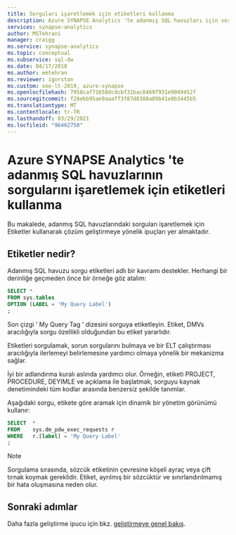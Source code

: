 ```yaml
---
title: Sorguları işaretlemek için etiketleri kullanma
description: Azure SYNAPSE Analytics 'te adanmış SQL havuzları için sorguları işaretlemek üzere etiketleri kullanma ipuçları.
services: synapse-analytics
author: MSTehrani
manager: craigg
ms.service: synapse-analytics
ms.topic: conceptual
ms.subservice: sql-dw
ms.date: 04/17/2018
ms.author: emtehran
ms.reviewer: igorstan
ms.custom: seo-lt-2019, azure-synapse
ms.openlocfilehash: 7958caf71658dcdcbf31bac84697931e9049452f
ms.sourcegitcommit: f28ebb95ae9aaaff3f87d8388a09b41e0b3445b5
ms.translationtype: MT
ms.contentlocale: tr-TR
ms.lasthandoff: 03/29/2021
ms.locfileid: "96462750"
---
```

# <a name="using-labels-to-instrument-queries-for-dedicated-sql-pools-in-azure-synapse-analytics"></a>Azure SYNAPSE Analytics 'te adanmış SQL havuzlarının sorgularını işaretlemek için etiketleri kullanma

Bu makalede, adanmış SQL havuzlarındaki sorguları işaretlemek için Etiketler kullanarak çözüm geliştirmeye yönelik ipuçları yer almaktadır.

## <a name="what-are-labels"></a>Etiketler nedir?

Adanmış SQL havuzu sorgu etiketleri adlı bir kavramı destekler. Herhangi bir derinliğe geçmeden önce bir örneğe göz atalım:

```sql
SELECT *
FROM sys.tables
OPTION (LABEL = 'My Query Label')
;
```

Son çizgi ' My Query Tag ' dizesini sorguya etiketleyin. Etiket, DMVs aracılığıyla sorgu özellikli olduğundan bu etiket yararlıdır.

Etiketleri sorgulamak, sorun sorgularını bulmaya ve bir ELT çalıştırması aracılığıyla ilerlemeyi belirlemesine yardımcı olmaya yönelik bir mekanizma sağlar.

İyi bir adlandırma kuralı aslında yardımcı olur. Örneğin, etiketi PROJECT, PROCEDURE, DEYIMLE ve açıklama ile başlatmak, sorguyu kaynak denetimindeki tüm kodlar arasında benzersiz şekilde tanımlar.

Aşağıdaki sorgu, etikete göre aramak için dinamik bir yönetim görünümü kullanır:

```sql
SELECT  *
FROM    sys.dm_pdw_exec_requests r
WHERE   r.[label] = 'My Query Label'
;
```

> [!NOTE]
> Sorgulama sırasında, sözcük etiketinin çevresine köşeli ayraç veya çift tırnak koymak gereklidir. Etiket, ayrılmış bir sözcüktür ve sınırlandırılmamış bir hata oluşmasına neden olur.

## <a name="next-steps"></a>Sonraki adımlar

Daha fazla geliştirme ipucu için bkz. [geliştirmeye genel bakış](sql-data-warehouse-overview-develop.md).
